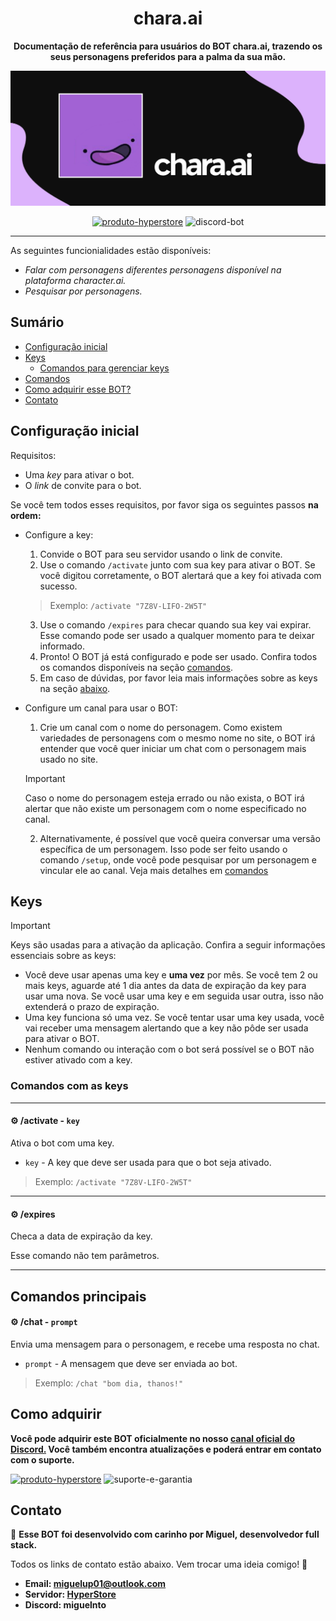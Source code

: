 <div align="center">

# chara.ai

**Documentação de referência para usuários do BOT chara.ai, trazendo os seus personagens preferidos para a palma da sua mão.**

![chara.ai](charaai.png)

[![produto-hyperstore](https://img.shields.io/badge/produto%20hyperstore-%232B2F33.svg?style=for-the-badge&logoColor=white)](https://discord.gg/M7FURN5R88)
![discord-bot](https://img.shields.io/badge/discord%20bot-%235865F2.svg?style=for-the-badge&logo=discord&logoColor=white)

</div>

---

As seguintes funcionialidades estão disponíveis:

- *Falar com personagens diferentes personagens disponível na plataforma character.ai.*
- *Pesquisar por personagens.*

## Sumário

- [Configuração inicial](#configuração-inicial)
- [Keys](#keys)
  - [Comandos para gerenciar keys](#comandos-com-as-keys)
- [Comandos](#comandos-principais)
- [Como adquirir esse BOT?](#como-adquirir)
- [Contato](#contato)


## Configuração inicial

Requisitos:

- Uma *key* para ativar o bot.
- O *link* de convite para o bot.

Se você tem todos esses requisitos, por favor siga os seguintes passos **na ordem:**

- Configure a key:
  1.  Convide o BOT para seu servidor usando o link de convite.
  2.  Use o comando `/activate` junto com sua key para ativar o BOT. Se você digitou corretamente, o BOT alertará que a key foi ativada com sucesso.
  > Exemplo: `/activate "7Z8V-LIFO-2W5T"`
  3.  Use o comando `/expires` para checar quando sua key vai expirar. Esse comando pode ser usado a qualquer momento para te deixar informado.
  4. Pronto! O BOT já está configurado e pode ser usado. Confira todos os comandos disponíveis na seção [comandos](#comandos-principais).
  5. Em caso de dúvidas, por favor leia mais informações sobre as keys na seção [abaixo](#keys).

- Configure um canal para usar o BOT:
  1. Crie um canal com o nome do personagem. Como existem variedades de personagens com o mesmo nome no site, o BOT irá entender que você quer iniciar um chat com o personagem mais usado no site.
  > [!IMPORTANT]
  > Caso o nome do personagem esteja errado ou não exista, o BOT irá alertar que não existe um personagem com o nome especificado no canal.
  2. Alternativamente, é possível que você queira conversar uma versão específica de um personagem. Isso pode ser feito usando o comando `/setup`, onde você pode pesquisar por um personagem e vincular ele ao canal. Veja mais detalhes em [comandos](#comandos-principais)

## Keys

> [!IMPORTANT]
> Keys são usadas para a ativação da aplicação. Confira a seguir informações essenciais sobre as keys:
- Você deve usar apenas uma key e **uma vez** por mês. Se você tem 2 ou mais keys, aguarde até 1 dia antes da data de expiração da key para usar uma nova. Se você usar uma key e em seguida usar outra, isso não extenderá o prazo de expiração.
- Uma key funciona só uma vez. Se você tentar usar uma key usada, você vai receber uma mensagem alertando que a key não pôde ser usada para ativar o BOT.
- Nenhum comando ou interação com o bot será possível se o BOT não estiver ativado com a key.

### Comandos com as keys

---

#### ⚙️ /activate - `key` 
Ativa o bot com uma key.

- `key` - A key que deve ser usada para que o bot seja ativado.

> Exemplo: `/activate "7Z8V-LIFO-2W5T"`

---

#### ⚙️ /expires 
Checa a data de expiração da key.

Esse comando não tem parâmetros.

---

## Comandos principais

#### ⚙️ /chat - `prompt`
Envia uma mensagem para o personagem, e recebe uma resposta no chat.

- `prompt` - A mensagem que deve ser enviada ao bot.

> Exemplo: `/chat "bom dia, thanos!"`

## Como adquirir

**Você pode adquirir este BOT oficialmente no nosso [canal oficial do Discord.](https://discord.gg/M7FURN5R88) Você também encontra atualizações e poderá entrar em contato com o suporte.**

[![produto-hyperstore](https://img.shields.io/badge/adquirir%20produto-%232B2F33.svg?style=for-the-badge&logo=discord&logoColor=white)](https://discord.gg/M7FURN5R88)
![suporte-e-garantia](https://img.shields.io/badge/%E2%9C%94%20garantia%20e%20%20suporte-%23107C10.svg?style=for-the-badge&logoColor=white)

## Contato

🚀 **Esse BOT foi desenvolvido com carinho por Miguel, desenvolvedor full stack.**

Todos os links de contato estão abaixo. Vem trocar uma ideia comigo! 🖖

- **Email: miguelup01@outlook.com**
- **Servidor: [HyperStore](https://discord.gg/M7FURN5R88)**
- **Discord: miguelnto**
